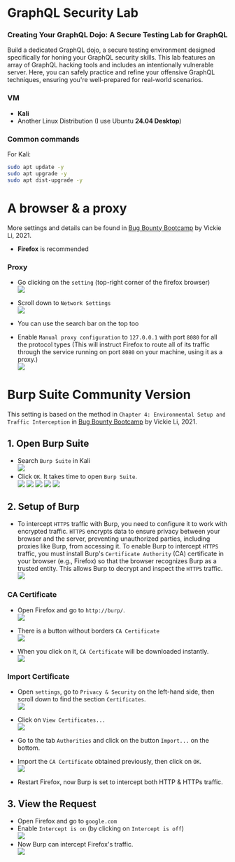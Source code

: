 # GraphQL Security Lab
### Creating Your GraphQL Dojo: A Secure Testing Lab for GraphQL
Build a dedicated GraphQL dojo, a secure testing environment designed specifically for honing your GraphQL security skills. This lab features an array of GraphQL hacking tools and includes an intentionally vulnerable server. Here, you can safely practice and refine your offensive GraphQL techniques, ensuring you're well-prepared for real-world scenarios.

### VM
- **Kali**
- Another Linux Distribution (I use Ubuntu **24.04 Desktop**)

### Common commands
For Kali:
```bash
sudo apt update -y
sudo apt upgrade -y
sudo apt dist-upgrade -y
```

# A browser & a proxy
More settings and details can be found in [Bug Bounty Bootcamp](https://nostarch.com/bug-bounty-bootcamp) by Vickie Li, 2021. <br>
- **Firefox** is recommended
### Proxy
- Go clicking on the `setting` (top-right corner of the firefox browser) <br>
![](./screenshots/02.png)

- Scroll down to `Network Settings` <br>
![](./screenshots/03.png)
- You can use the search bar on the top too <br>
- Enable `Manual proxy configuration` to `127.0.0.1` with port `8080` for all the protocol types (This will instruct Firefox to route all of its traffic through the service running on port `8080` on your machine, using it as a proxy.) <br>
![](./screenshots/01.png)

# Burp Suite Community Version
This setting is based on the method in `Chapter 4: Environmental Setup and Traffic Interception` in  [Bug Bounty Bootcamp](https://nostarch.com/bug-bounty-bootcamp) by Vickie Li, 2021. <br>
## 1. Open Burp Suite
- Search `Burp Suite` in Kali <br>
![](./screenshots/04.png)
- Click `OK`. It takes time to open `Burp Suite`. <br>
![](./screenshots/05.png)
![](./screenshots/06.png)
![](./screenshots/07.png)
![](./screenshots/08.png)
![](./screenshots/09.png)

## 2. Setup of Burp
- To intercept `HTTPS` traffic with Burp, you need to configure it to work with encrypted traffic. `HTTPS` encrypts data to ensure privacy between your browser and the server, preventing unauthorized parties, including proxies like Burp, from accessing it. To enable Burp to intercept `HTTPS` traffic, you must install Burp's `Certificate Authority` (CA) certificate in your browser (e.g., Firefox) so that the browser recognizes Burp as a trusted entity. This allows Burp to decrypt and inspect the `HTTPS` traffic. <br>
![](./screenshots/10.png)

### CA Certificate
- Open Firefox and go to `http://burp/`. <br>
![](./screenshots/11.png)

- There is a button without borders `CA Certificate` <br>
![](./screenshots/14.png)
- When you click on it, `CA Certificate` will be downloaded instantly. <br> 
![](./screenshots/15.png)

### Import Certificate
- Open `settings`, go to `Privacy & Security` on the left-hand side, then scroll down to find the section `Certificates`. <br>
![](./screenshots/12.png)

- Click on `View Certificates...` <br>
![](./screenshots/13.png)

- Go to the tab `Authorities` and click on the button `Import...` on the bottom. <br>

- Import the `CA Certificate` obtained previously, then click on `OK`. <br>
![](./screenshots/16.png)

- Restart Firefox, now Burp is set to intercept both HTTP & HTTPs traffic.

## 3. View the Request
- Open Firefox and go to `google.com` <br>
- Enable `Intercept is on` (by clicking on `Intercept is off`) <br>
![](./screenshots/18.png)
- Now Burp can intercept Firefox's traffic.  <br>
![](./screenshots/17.png)
